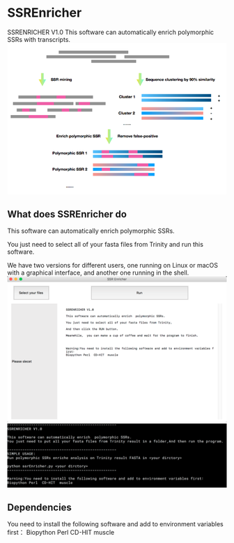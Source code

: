 # SSREnricher
SSRENRICHER V1.0
This software can automatically enrich  polymorphic SSRs with transcripts.
![SSREnricher schematic diagram](picture/Schematic.png)


## What does SSREnricher do
This software can automatically enrich  polymorphic SSRs.

You just need to select all of your fasta files from Trinity and run this software.

We have two versions for different users, one running on Linux or macOS with a graphical interface, and another one running in the shell.
![GUI version of SSREnricher](picture/GUI.png)
![Command-line version of SSREnricher](picture/Command.png)

## Dependencies
You need to install the following software and add to environment variables first：
Biopython Perl  CD-HIT  muscle
